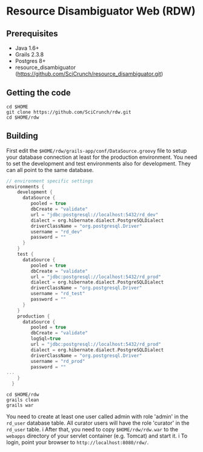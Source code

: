 Resource Disambiguator Web (RDW)
================================

Prerequisites
-------------
 * Java 1.6+
 * Grails 2.3.8 
 * Postgres 8+
 * resource_disambiguator (https://github.com/SciCrunch/resource_disambiguator.git)


Getting the code
----------------

    cd $HOME
    git clone https://github.com/SciCrunch/rdw.git
    cd $HOME/rdw

Building
--------

First edit the `$HOME/rdw/grails-app/conf/DataSource.groovy` file to setup your database connection at least for the production environment. You need to set the development and test environments also for development. They can all point to the same database.

```groovy
// environment specific settings
environments {
    development {
      dataSource {
         pooled = true
         dbCreate = "validate"
         url = "jdbc:postgresql://localhost:5432/rd_dev"
         dialect = org.hibernate.dialect.PostgreSQLDialect
         driverClassName = "org.postgresql.Driver"
         username = "rd_dev"
         password = ""
      }
    }
    test {
      dataSource {
         pooled = true
         dbCreate = "validate"
         url = "jdbc:postgresql://localhost:5432/rd_prod"
         dialect = org.hibernate.dialect.PostgreSQLDialect
         driverClassName = "org.postgresql.Driver"
         username = "rd_test"
         password = ""
      }
    }
    production {
      dataSource {
         pooled = true
         dbCreate = "validate"
         logSql=true
         url = "jdbc:postgresql://localhost:5432/rd_prod"
         dialect = org.hibernate.dialect.PostgreSQLDialect
         driverClassName = "org.postgresql.Driver"
         username = "rd_prod"
         password = ""
...
    }
  }
```
    
    cd $HOME/rdw
    grails clean
    grails war


You need to create at least one user called admin with role 'admin' in the `rd_user` database table. 
All curator users will have the role 'curator' in the `rd_user` table. i
After that, you need to copy `$HOME/rdw/rdw.war` to the `webapps` directory of your servlet container (e.g. Tomcat) and start it. i
To login, point your browser to `http://localhost:8080/rdw/`.

